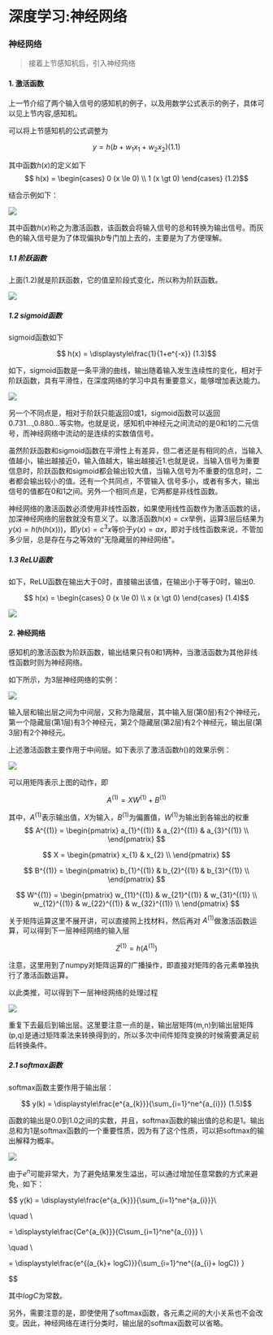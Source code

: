 # 深度学习:神经网络


### 神经网络

> 接着上节感知机后，引入神经网络

#### 1. 激活函数

上一节介绍了两个输入信号的感知机的例子，以及用数学公式表示的例子，具体可以见上节内容,感知机。

可以将上节感知机的公式调整为

$$
y = h(b+w_1x_1+w_2x_2)  (1.1)
$$

其中函数$h(x)$的定义如下
$$
h(x) =
\begin{cases}
 0 (x \le 0) \\
 1 (x \gt 0)
\end{cases}
(1.2)$$

结合示例如下：

![](01_neural_netowork_1.jpg)

其中函数$h(x)$称之为激活函数，该函数会将输入信号的总和转换为输出信号。而灰色的输入信号是为了体现偏执$b$专门加上去的，主要是为了方便理解。

##### 1.1 阶跃函数

上面(1.2)就是阶跃函数，它的值呈阶段式变化，所以称为阶跃函数。

![](02_jieyue_f.jpg)

##### 1.2 sigmoid函数

sigmoid函数如下

$$
h(x) = \displaystyle\frac{1}{1+e^{-x}}
(1.3)$$

如下，sigmoid函数是一条平滑的曲线，输出随着输入发生连续性的变化，相对于阶跃函数，具有平滑性，在深度网络的学习中具有重要意义，能够增加表达能力。

![](03_sigmod.jpg)

另一个不同点是，相对于阶跃只能返回0或1，sigmoid函数可以返回0.731...,0.880...等实物。也就是说，感知机中神经元之间流动的是0和1的二元信号，而神经网络中流动的是连续的实数值信号。

虽然阶跃函数和sigmoid函数在平滑性上有差异，但二者还是有相同的点，当输入值越小，输出越接近0，输入值越大，输出越接近1.也就是说，当输入信号为重要信息时，阶跃函数和sigmoid都会输出较大值，当输入信号为不重要的信息时，二者都会输出较小的值。还有一个共同点，不管输入 信号多小，或者有多大，输出信号的值都在0和1之间。另外一个相同点是，它两都是非线性函数。

神经网络的激活函数必须使用非线性函数，如果使用线性函数作为激活函数的话，加深神经网络的层数就没有意义了。以激活函数$h(x)=cx$举例，运算3层后结果为$y(x)=h(h(h(x)))$，即$y(x)=c^3x$等价于$y(x)=ax$，即对于线性函数来说，不管加多少层，总是存在与之等效的"无隐藏层的神经网络"。

##### 1.3 ReLU函数

如下，ReLU函数在输出大于0时，直接输出该值，在输出小于等于0时，输出0.

$$
h(x) =
\begin{cases}
 0 (x \le 0) \\
 x (x \gt 0)
\end{cases}
(1.4)$$

![](04_ReLU.jpg)


#### 2. 神经网络

感知机的激活函数为阶跃函数，输出结果只有0和1两种，当激活函数为其他非线性函数时则为神经网络。

如下所示，为3层神经网络的实例：

![](neural_network_demo.jpg)

输入层和输出层之间为中间层，又称为隐藏层，其中输入层(第0层)有2个神经元，第一个隐藏层(第1层)有3个神经元，第2个隐藏层(第2层)有2个神经元，输出层(第3层)有2个神经元。

上述激活函数主要作用于中间层。如下表示了激活函数$h()$的效果示例：

![](neural_network_transfor.jpg)

可以用矩阵表示上图的动作，即

$$
A^{(1)} = XW^{(1)} + B^{(1)}
$$

其中，$A^{(1)}$表示输出值，$X$为输入，$B^{(1)}$为偏置值，$W^{(1)}$为输出到各输出的权重
$$
A^{(1)} = 
\begin{pmatrix}
a_{1}^{(1)} & a_{2}^{(1)} & a_{3}^{(1)} \\
\end{pmatrix}
$$

$$
X = 
\begin{pmatrix}
x_{1} & x_{2} \\
\end{pmatrix}
$$

$$
B^{(1)} = 
\begin{pmatrix}
b_{1}^{(1)} & b_{2}^{(1)} & b_{3}^{(1)} \\
\end{pmatrix}
$$

$$
W^{(1)} = 
\begin{pmatrix}
w_{11}^{(1)} & w_{21}^{(1)} & w_{31}^{(1)} \\
w_{12}^{(1)} & w_{22}^{(1)} & w_{32}^{(1)} \\
\end{pmatrix}
$$

关于矩阵运算这里不展开讲，可以直接网上找材料，然后再对 $A^{(1)}$做激活函数运算，可以得到下一层神经网络的输入层

$$
Z^{(1)} = h(A^{(1)})
$$

注意，这里用到了numpy对矩阵运算的广播操作，即直接对矩阵的各元素单独执行了激活函数运算。

以此类推，可以得到下一层神经网络的处理过程

![](neural_network_transfor_2.jpg)

重复下去最后到输出层。这里要注意一点的是，输出层矩阵(m,n)到输出层矩阵(p,q)是通过矩阵乘法来转换得到的，所以多次中间件矩阵变换的时候需要满足前后转换条件。

##### 2.1 softmax函数

softmax函数主要作用于输出层：

$$
y(k) = \displaystyle\frac{e^{a_{k}}}{\sum_{i=1}^ne^{a_{i}}}
(1.5)$$

函数的输出是0.0到1.0之间的实数，并且，softmax函数的输出值的总和是1。输出总和为1是softmax函数的一个重要性质，因为有了这个性质，可以把softmax的输出解释为概率。

![](softmax.jpg)

由于$e^n$可能非常大，为了避免结果发生溢出，可以通过增加任意常数的方式来避免，如下：

$$
y(k) = \displaystyle\frac{e^{a_{k}}}{\sum_{i=1}^ne^{a_{i}}}\\

\quad \\

= \displaystyle\frac{Ce^{a_{k}}}{C\sum_{i=1}^ne^{a_{i}}} \\

\quad \\

= \displaystyle\frac{e^{(a_{k}+ logC)}}{\sum_{i=1}^ne^{(a_{i}+ logC)} } 

$$

其中$logC$为常数。

另外，需要注意的是，即使使用了softmax函数，各元素之间的大小关系也不会改变。因此，神经网络在进行分类时，输出层的softmax函数可以省略。
